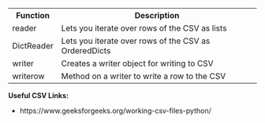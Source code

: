 <table>
    <tr>
        <th>Function</th>
        <th>Description</th>
    </tr>
    <tr>
        <td>reader</td>
        <td>Lets you iterate over rows of the CSV as lists</td>
    </tr>
    <tr>
        <td>DictReader</td>
        <td>Lets you iterate over rows of the CSV as OrderedDicts</td>
    </tr>
    <tr>
        <td>writer</td>
        <td>Creates a writer object for writing to CSV</td>
    </tr>
    <tr>
        <td>writerow</td>
        <td>Method on a writer to write a row to the CSV</td>
    </tr>
</table>
<b>Useful CSV Links:</b>
<ul>
<li>https://www.geeksforgeeks.org/working-csv-files-python/</li>
</ul>